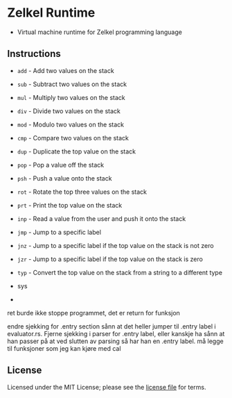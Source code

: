 # Zelkel Runtime
- Virtual machine runtime for Zelkel programming language

## Instructions
- `add` - Add two values on the stack
- `sub` - Subtract two values on the stack
- `mul` - Multiply two values on the stack
- `div` - Divide two values on the stack
- `mod` - Modulo two values on the stack
- `cmp` - Compare two values on the stack
- `dup` - Duplicate the top value on the stack
- `pop` - Pop a value off the stack
- `psh` - Push a value onto the stack
- `rot` - Rotate the top three values on the stack
- `prt` - Print the top value on the stack
- `inp` - Read a value from the user and push it onto the stack
- `jmp` - Jump to a specific label
- `jnz` - Jump to a specific label if the top value on the stack is not zero
- `jzr` - Jump to a specific label if the top value on the stack is zero
- `typ` - Convert the top value on the stack from a string to a different type

- sys
- 

ret burde ikke stoppe programmet, det er return for funksjon

endre sjekking for .entry section sånn at det heller jumper til .entry label i evaluator.rs. Fjerne sjekking i parser for .entry label, eller kanskje ha sånn 
at han passer på at ved slutten av parsing så har han en .entry label. må legge til funksjoner som jeg kan kjøre med cal

## License
Licensed under the MIT License; please see the [license file](LICENSE.md) for terms.
